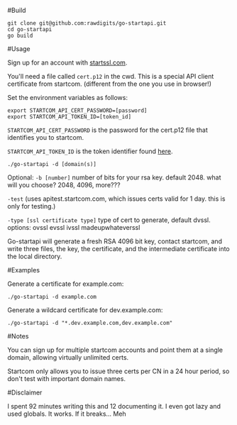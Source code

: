 #Build

```
git clone git@github.com:rawdigits/go-startapi.git
cd go-startapi
go build
```

#Usage

Sign up for an account with [startssl.com](https://www.startssl.com/SignUp).

You'll need a file called `cert.p12` in the cwd. This is a special API client certificate from startcom. (different from the one you use in browser!)

Set the environment variables as follows:

```
export STARTCOM_API_CERT_PASSWORD=[password]
export STARTCOM_API_TOKEN_ID=[token_id]
```

`STARTCOM_API_CERT_PASSWORD` is the password for the cert.p12 file that identifies you to startcom.

`STARTCOM_API_TOKEN_ID` is the token identifier found [here](https://startssl.com/StartAPI/ApplyPart).

`./go-startapi -d [domain(s)]`

Optional:
  `-b [number]` number of bits for your rsa key. default 2048. what will you choose? 2048, 4096, more??? 

  `-test` (uses apitest.startcom.com, which issues certs valid for 1 day. this is only for testing.)

  `-type [ssl certificate type]` type of cert to generate, default dvssl. options: ovssl evssl ivssl madeupwhateverssl

Go-startapi will generate a fresh RSA 4096 bit key, contact startcom, and write three files, the key, the certificate, and the intermediate certificate into the local directory.

#Examples

Generate a certificate for example.com:
```
./go-startapi -d example.com
```

Generate a wildcard certificate for dev.example.com:
```
./go-startapi -d "*.dev.example.com,dev.example.com"
```

#Notes

You can sign up for multiple startcom accounts and point them at a single domain, allowing virtually unlimited certs.

Startcom only allows you to issue three certs per CN in a 24 hour period, so don't test with important domain names.

#Disclaimer

I spent 92 minutes writing this and 12 documenting it. I even got lazy and used globals. It works. If it breaks... Meh


